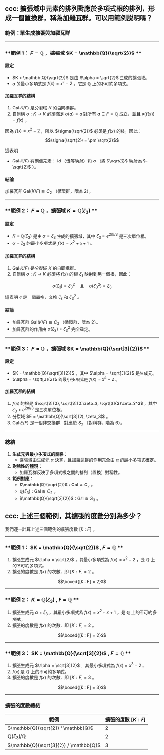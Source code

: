 ## ccc: 擴張域中元素的排列對應於多項式根的排列，形成一個置換群，稱為加羅瓦群。可以用範例説明嗎？

### 範例：單生成擴張與加羅瓦群

---

### **範例 1： $`F = \mathbb{Q}`$ ，擴張域  $`K = \mathbb{Q}(\sqrt{2})`$ **

#### **設定**
-  $`K = \mathbb{Q}(\sqrt{2})`$  是由  $`\alpha = \sqrt{2}`$  生成的擴張域。
-  $`\alpha`$  的最小多項式是  $`f(x) = x^2 - 2`$ ，它是  $`\mathbb{Q}`$  上的不可約多項式。

#### **加羅瓦群的結構**
1.  $`\text{Gal}(K/F)`$  是分裂域  $`K`$  的自同構群。
2. 自同構  $`\sigma: K \to K`$  必須滿足  $`\sigma(a) = a`$  對所有  $`a \in F = \mathbb{Q}`$  成立，並且  $`\sigma(f(x)) = f(x)`$ 。

因為  $`f(x) = x^2 - 2`$ ，所以  $`\sigma(\sqrt{2})`$  必須是  $`f(x)`$  的根。因此：

```math
\sigma(\sqrt{2}) = \pm \sqrt{2}
```


這表明：
-  $`\text{Gal}(K/F)`$  有兩個元素： $`\text{id}`$ （恆等映射）和  $`\sigma`$ （將  $`\sqrt{2}`$  映射為  $`-\sqrt{2}`$ ）。

#### **結論**
加羅瓦群  $`\text{Gal}(K/F) \cong C_2`$ （循環群，階為 2）。

---

### **範例 2： $`F = \mathbb{Q}`$ ，擴張域  $`K = \mathbb{Q}(\zeta_3)`$ **

#### **設定**
-  $`K = \mathbb{Q}(\zeta_3)`$  是由  $`\alpha = \zeta_3`$  生成的擴張域，其中  $`\zeta_3 = e^{2\pi i / 3}`$  是三次單位根。
-  $`\alpha = \zeta_3`$  的最小多項式是  $`f(x) = x^2 + x + 1`$ 。

#### **加羅瓦群的結構**
1.  $`\text{Gal}(K/F)`$  是分裂域  $`K`$  的自同構群。
2. 自同構  $`\sigma: K \to K`$  必須將  $`f(x)`$  的根  $`\zeta_3`$  映射到另一個根，因此：

```math
\sigma(\zeta_3) = \zeta_3^2 \quad \text{且} \quad \sigma(\zeta_3^2) = \zeta_3
```


這表明  $`\sigma`$  是一個置換，交換  $`\zeta_3`$  和  $`\zeta_3^2`$ 。

#### **結論**
- 加羅瓦群  $`\text{Gal}(K/F) \cong C_2`$ （循環群，階為 2）。
- 加羅瓦群的作用由  $`\sigma(\zeta_3) = \zeta_3^2`$  完全確定。

---

### **範例 3： $`F = \mathbb{Q}`$ ，擴張域  $`K = \mathbb{Q}(\sqrt[3]{2})`$ **

#### **設定**
-  $`K = \mathbb{Q}(\sqrt[3]{2})`$ ，其中  $`\alpha = \sqrt[3]{2}`$  是生成元。
-  $`\alpha = \sqrt[3]{2}`$  的最小多項式是  $`f(x) = x^3 - 2`$ 。

#### **加羅瓦群的結構**
1.  $`f(x)`$  的根是  $`\sqrt[3]{2}, \sqrt[3]{2}\zeta_3, \sqrt[3]{2}\zeta_3^2`$ ，其中  $`\zeta_3 = e^{2\pi i / 3}`$  是三次單位根。
2. 分裂域  $`E = \mathbb{Q}(\sqrt[3]{2}, \zeta_3)`$ 。
3.  $`\text{Gal}(E/F)`$  是一個非交換群，對應於  $`S_3`$ （對稱群，階為 6）。

---

### 總結
1. **生成元與最小多項式的關係**：
   - 擴張域由生成元  $`\alpha`$  決定，且加羅瓦群的作用完全由  $`\alpha`$  的最小多項式確定。
2. **對稱性的體現**：
   - 加羅瓦群反映了多項式根之間的排列（置換）對稱性。
3. **範例對應**：
   -  $`\mathbb{Q}(\sqrt{2})`$ :  $`\text{Gal} \cong C_2`$ 。
   -  $`\mathbb{Q}(\zeta_3)`$ :  $`\text{Gal} \cong C_2`$ 。
   -  $`\mathbb{Q}(\sqrt[3]{2})`$ :  $`\text{Gal} \cong S_3`$ 。

## ccc: 上述三個範例，其擴張的度數分別為多少？

我們逐一計算上述三個範例的擴張度數  $`[K : F]`$ 。

---

### **範例 1： $`K = \mathbb{Q}(\sqrt{2})`$ ,  $`F = \mathbb{Q}`$ **
1. 擴張生成元  $`\alpha = \sqrt{2}`$ ，其最小多項式為  $`f(x) = x^2 - 2`$ ，是  $`\mathbb{Q}`$  上的不可約多項式。
2. 擴張的度數是  $`f(x)`$  的次數，即  $`[K : F] = 2`$ 。


```math
\boxed{[K : F] = 2}
```


---

### **範例 2： $`K = \mathbb{Q}(\zeta_3)`$ ,  $`F = \mathbb{Q}`$ **
1. 擴張生成元  $`\alpha = \zeta_3`$ ，其最小多項式為  $`f(x) = x^2 + x + 1`$ ，是  $`\mathbb{Q}`$  上的不可約多項式。
2. 擴張的度數是  $`f(x)`$  的次數，即  $`[K : F] = 2`$ 。


```math
\boxed{[K : F] = 2}
```


---

### **範例 3： $`K = \mathbb{Q}(\sqrt[3]{2})`$ ,  $`F = \mathbb{Q}`$ **
1. 擴張生成元  $`\alpha = \sqrt[3]{2}`$ ，其最小多項式為  $`f(x) = x^3 - 2`$ 。
2.  $`f(x)`$  是  $`\mathbb{Q}`$  上的不可約多項式。
3. 擴張的度數是  $`f(x)`$  的次數，即  $`[K : F] = 3`$ 。


```math
\boxed{[K : F] = 3}
```


---

### **擴張的度數總結**
| 範例              | 擴張的度數  $`[K : F]`$  |
|-------------------|--------------------------|
|  $`\mathbb{Q}(\sqrt{2}) / \mathbb{Q}`$  | 2                        |
|  $`\mathbb{Q}(\zeta_3) / \mathbb{Q}`$  | 2                        |
|  $`\mathbb{Q}(\sqrt[3]{2}) / \mathbb{Q}`$  | 3                        |
